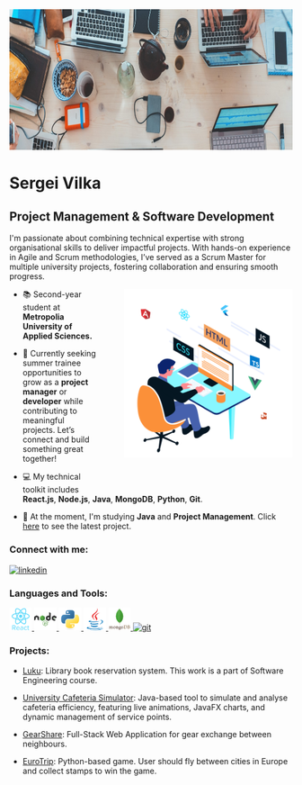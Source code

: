 <img src="https://github.com/S-Vilka/S-Vilka/blob/main/github_header.jpg" alt="logo" width="1000" height="250">

<h1>Sergei Vilka</h1>
<h2>Project Management & Software Development</h2>
<p>
  I'm passionate about combining technical expertise with strong organisational skills to deliver impactful projects. With hands-on experience in Agile and Scrum methodologies, I’ve served as a Scrum Master for multiple university projects, fostering collaboration and ensuring smooth progress.
</p>
<p></p>
<p></p>
<img align="right" alt="coding" width="300" src="https://github.com/S-Vilka/S-Vilka/blob/main/1674617947228.gif" style="margin: 0 0 50px 50px;">

- 📚 Second-year student at **Metropolia University of Applied Sciences.**
  
- 🔭 Currently seeking summer trainee opportunities to grow as a **project manager** or **developer** while contributing to meaningful projects. Let’s connect and build something great together!

- 💻 My technical toolkit includes **React.js**, **Node.js**, **Java**, **MongoDB**, **Python**, **Git**.

- 🌱 At the moment, I'm studying **Java** and **Project Management**. Click [here](https://github.com/S-Vilka/Luku) to see the latest project.

<h3 align="left">Connect with me:</h3>
<p align="left">
  <a href="https://www.linkedin.com/in/sergei-vilka/" target="blank">
    <img align="center" src="https://raw.githubusercontent.com/rahuldkjain/github-profile-readme-generator/master/src/images/icons/Social/linked-in-alt.svg" alt="linkedin" height="30" width="40" />
  </a>
</p>

<h3 align="left">Languages and Tools:</h3>
<p align="left">
  <a href="https://reactjs.org/" target="_blank" rel="noreferrer">
    <img src="https://raw.githubusercontent.com/devicons/devicon/master/icons/react/react-original-wordmark.svg" alt="react" width="40" height="40" />
  </a>
  <a href="https://nodejs.org/" target="_blank" rel="noreferrer">
    <img src="https://raw.githubusercontent.com/devicons/devicon/master/icons/nodejs/nodejs-original-wordmark.svg" alt="nodejs" width="40" height="40" />
  </a>
  <a href="https://www.python.org/" target="_blank" rel="noreferrer">
    <img src="https://raw.githubusercontent.com/devicons/devicon/master/icons/python/python-original.svg" alt="python" width="40" height="40" />
  </a>
  <a href="https://www.java.com/" target="_blank" rel="noreferrer">
    <img src="https://raw.githubusercontent.com/devicons/devicon/master/icons/java/java-original.svg" alt="java" width="40" height="40" />
  </a>
  <a href="https://www.mongodb.com/" target="_blank" rel="noreferrer">
    <img src="https://raw.githubusercontent.com/devicons/devicon/master/icons/mongodb/mongodb-original-wordmark.svg" alt="mongodb" width="40" height="40" />
  </a>
  <a href="https://git-scm.com/" target="_blank" rel="noreferrer">
    <img src="https://www.vectorlogo.zone/logos/git-scm/git-scm-icon.svg" alt="git" width="40" height="40" />
  </a>
</p>

<h3 align="left">Projects:</h3>

- [Luku](https://github.com/S-Vilka/Luku): Library book reservation system. This work is a part of Software Engineering course.

- [University Cafeteria Simulator](https://github.com/MahnoorFatima02/Cafeteria_Simulator): Java-based tool to simulate and analyse cafeteria efficiency, featuring live animations, JavaFX charts, and dynamic management of service points.

- [GearShare](https://github.com/S-Vilka/GearShare): Full-Stack Web Application for gear exchange between neighbours.

- [EuroTrip](https://github.com/S-Vilka/EuroTrip): Python-based game. User should fly between cities in Europe and collect stamps to win the game.
